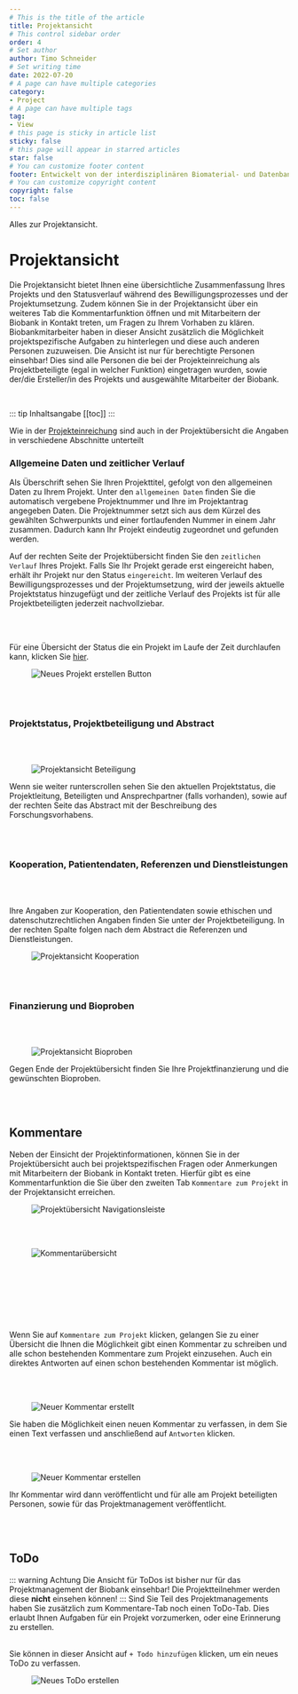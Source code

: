 ```yaml
---
# This is the title of the article
title: Projektansicht
# This control sidebar order
order: 4
# Set author
author: Timo Schneider
# Set writing time
date: 2022-07-20
# A page can have multiple categories
category:
- Project
# A page can have multiple tags
tag:
- View
# this page is sticky in article list
sticky: false
# this page will appear in starred articles
star: false
# You can customize footer content
footer: Entwickelt von der interdisziplinären Biomaterial- und Datenbank Frankfurt (iBDF)
# You can customize copyright content
copyright: false
toc: false
---
```


Alles zur Projektansicht.

<!-- more -->


# Projektansicht
Die Projektansicht bietet Ihnen eine übersichtliche Zusammenfassung Ihres Projekts und den Statusverlauf während des Bewilligungsprozesses und der Projektumsetzung. Zudem können Sie in der Projektansicht über ein weiteres Tab die Kommentarfunktion öffnen und mit Mitarbeitern der Biobank in Kontakt treten, um Fragen zu Ihrem Vorhaben zu klären. Biobankmitarbeiter haben in dieser Ansicht zusätzlich die Möglichkeit projektspezifische Aufgaben zu hinterlegen und diese auch anderen Personen zuzuweisen.
Die Ansicht ist nur für berechtigte Personen einsehbar! Dies sind alle Personen die bei der Projekteinreichung als Projektbeteiligte (egal in welcher Funktion) eingetragen wurden, sowie der/die Ersteller/in des Projekts und ausgewählte Mitarbeiter der Biobank.

<br/>

::: tip Inhaltsangabe
[[toc]]
:::

Wie in der [Projekteinreichung](create-project.md) sind auch in der Projektübersicht die Angaben in verschiedene Abschnitte unterteilt

### Allgemeine Daten und zeitlicher Verlauf

<div class="row">
    <div class="col-lg-4">
    <p>
        Als Überschrift sehen Sie Ihren Projekttitel, gefolgt von den allgemeinen Daten zu Ihrem Projekt. Unter den <code>allgemeinen Daten</code> finden Sie die automatisch vergebene Projektnummer und Ihre im Projektantrag angegeben Daten. Die Projektnummer setzt sich aus dem Kürzel des gewählten Schwerpunkts und einer fortlaufenden Nummer in einem Jahr zusammen. Dadurch kann Ihr Projekt eindeutig zugeordnet und gefunden werden.
    </p>
    <p>
        Auf der rechten Seite der Projektübersicht finden Sie den <code>zeitlichen Verlauf</code> Ihres Projekt. Falls Sie Ihr Projekt gerade erst eingereicht haben, erhält ihr Projekt nur den Status <code>eingereicht</code>. Im weiteren Verlauf des Bewilligungsprozesses und der Projektumsetzung, wird der jeweils aktuelle Projektstatus hinzugefügt und der zeitliche Verlauf des Projekts ist für alle Projektbeteiligten jederzeit nachvollziebar. 
    </p>
    <br/>
    <br/>
    <p>
        Für eine Übersicht der Status die ein Projekt im Laufe der Zeit durchlaufen kann, klicken Sie <a href="administration/status-overview.html" target="_blank">hier</a>.
    </p>
    </div>
    <div class="col-lg-8">
        <figure>
          <div class="container">
            <label for="Entity">
               <img src="/img/navigation/generalDataView.png" class="float-right" alt="Neues Projekt erstellen Button">
            </label>
          </div>
        </figure>
    </div>
</div>
<br/>
<br/>

### Projektstatus, Projektbeteiligung und Abstract
<br/>
<br/>
<div class="row">
    <div class="col-lg-8">
        <figure>
          <div class="container">
            <label for="Entity">
               <img src="/img/navigation/participantsProjectView.png" class="float-left" alt="Projektansicht Beteiligung">
            </label>
          </div>
        </figure>
    </div>
    <div class="col-lg-4">
    <p>
        Wenn sie weiter runterscrollen sehen Sie den aktuellen Projektstatus, die Projektleitung, Beteiligten und Ansprechpartner (falls vorhanden), sowie auf der rechten Seite das Abstract mit der Beschreibung des Forschungsvorhabens.
    </p>
    </div>
</div>
<br/>
<br/>

### Kooperation, Patientendaten, Referenzen und Dienstleistungen
<br/>
<br/>
<div class="row">
    <div class="col-lg-4">
    <p>
        Ihre Angaben zur Kooperation, den Patientendaten sowie ethischen und datenschutzrechtlichen Angaben finden Sie unter der Projektbeteiligung. In der rechten Spalte folgen nach dem Abstract die Referenzen und Dienstleistungen.
    </p>
    </div>
    <div class="col-lg-8">
        <figure>
          <div class="container">
            <label for="Entity">
               <img src="/img/navigation/cooperationProjectView.png" class="float-right" alt="Projektansicht Kooperation">
            </label>
          </div>
        </figure>
    </div>
</div>
<br/>
<br/>

### Finanzierung und Bioproben
<br/>
<br/>
<div class="row">
    <div class="col-lg-8">
        <figure>
          <div class="container">
            <label for="Entity">
               <img src="/img/navigation/sampleProjectView.png" class="float-left" alt="Projektansicht Bioproben">
            </label>
          </div>
        </figure>
    </div>
    <div class="col-lg-4">
    <p>
        Gegen Ende der Projektübersicht finden Sie Ihre Projektfinanzierung und die gewünschten Bioproben.
    </p>
    </div>
</div>
<br/>
<br/>

## Kommentare
<div class="row">
    <div class="col-lg-4">
    <p>
        Neben der Einsicht der Projektinformationen, können Sie in der Projektübersicht auch bei projektspezifischen Fragen oder Anmerkungen mit Mitarbeitern der Biobank in Kontakt treten. Hierfür gibt es eine Kommentarfunktion die Sie über den zweiten Tab <code>Kommentare zum Projekt</code> in der Projektansicht erreichen. 
    </p>
    </div>
    <div class="col-lg-8">
        <figure>
          <div class="container">
            <label for="Entity">
               <img src="/img/navigation/projectViewNavPills.png" class="float-right" alt="Projektübersicht Navigationsleiste">
            </label>
          </div>
        </figure>
    </div>
</div>
<br/>
<br/>

<div class="row">
    <div class="col-lg-8">
        <figure>
          <div class="container">
            <label for="Entity">
               <img src="/img/navigation/commentOverview.png" class="float-left" alt="Kommentarübersicht">
            </label>
          </div>
        </figure>
    </div>
    <div class="col-lg-4">
    <br/>
    <br/>
    <br/>
    <br/>
    <br/>
    <br/>
    <p>
        Wenn Sie auf <code>Kommentare zum Projekt</code> klicken, gelangen Sie zu einer Übersicht die Ihnen die Möglichkeit gibt einen Kommentar zu schreiben und alle schon bestehenden Kommentare zum Projekt einzusehen. Auch ein direktes Antworten auf einen schon bestehenden Kommentar ist möglich.
    </p>
    </div>
</div>
<br/>
<br/>
<div class="row">
    <div class="col-lg-8">
        <figure>
          <div class="container">
            <label for="Entity">
               <img src="/img/navigation/writeNewComment.png" class="float-left" alt="Neuer Kommentar erstellt">
            </label>
          </div>
        </figure>
    </div>
    <div class="col-lg-4">
    <p>
        Sie haben die Möglichkeit einen neuen Kommentar zu verfassen, in dem Sie einen Text verfassen und anschließend auf <code>Antworten</code> klicken.
    </p>
    </div>
</div>
<br/>
<br/>
<div class="row">
    <div class="col-lg-8">
        <figure>
          <div class="container">
            <label for="Entity">
               <img src="/img/navigation/createdNewComment.png" class="float-left" alt="Neuer Kommentar erstellen">
            </label>
          </div>
        </figure>
    </div>
    <div class="col-lg-4">
    <p>
        Ihr Kommentar wird dann veröffentlicht und für alle am Projekt beteiligten Personen, sowie für das Projektmanagement veröffentlicht.
    </p>
    </div>
</div>
<br/>
<br/>


## ToDo
::: warning Achtung
Die Ansicht für ToDos ist bisher nur für das Projektmanagement der Biobank einsehbar! Die Projektteilnehmer werden diese **nicht** einsehen können!
:::
Sind Sie Teil des Projektmanagements haben Sie zusätzlich zum Kommentare-Tab noch einen ToDo-Tab. Dies erlaubt Ihnen Aufgaben für ein Projekt vorzumerken, oder eine Erinnerung zu erstellen.
<br/>
<br/>
<div class="row">
    <div class="col-lg-4">
    <p>
        Sie können in dieser Ansicht auf <code>+ Todo hinzufügen</code> klicken, um ein neues ToDo zu verfassen.
    </p>
    </div>
    <div class="col-lg-8">
        <figure>
          <div class="container">
            <label for="Entity">
               <img src="/img/navigation/todoOverview.png" class="float-right" alt="Neues ToDo erstellen">
            </label>
          </div>
        </figure>
    </div>
</div>
<br/>
<br/>
